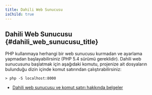 ```yaml
---
title: Dahili Web Sunucusu
isChild: true
---
```


## Dahili Web Sunucusu {#dahili_web_sunucusu_title}

PHP kullanmaya herhangi bir web sunucusu kurmadan ve ayarlama yapmadan başlayabilirsiniz (PHP 5.4 sürümü gereklidir). Dahili web sunucusunu başlatmak için aşağıdaki komutu, projenize ait dosyaların bulunduğu dizin içinde komut satırından çalıştırabilirsiniz: 

    > php -S localhost:8000

* [Dahili web sunucusu ve komut satırı hakkında belgeler][cli-server]

[cli-server]: http://www.php.net/manual/en/features.commandline.webserver.php
